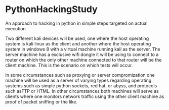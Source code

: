 # PythonHackingStudy
An approach to hacking in python  in simple steps targeted on actual execution

Two different kali devices will be used, one where the host operating system is kali linux as the client and another where the host operating system in windows 8 with a virtual machine running kali as the server. The server machine has a exclusive wifi dongle it will be using to connect to a router on which the only other machine connected to that router will be the client machine. This is the scenario on which tests will occur. 

In some circumstances such as proxying or server compromization one machine will be used as a server of varying types regarding operating systems such as simple python sockets, red hat, or abyss, and protocols such asFTP or HTML. In other circumstances both machines will serve as clients where one monitors network traffic using the other client machine as proof of packet sniffing or the like.
